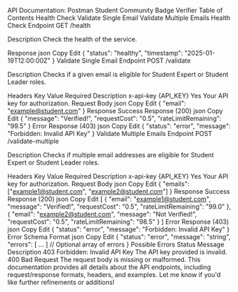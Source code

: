 API Documentation: Postman Student Community Badge Verifier
Table of Contents
Health Check
Validate Single Email
Validate Multiple Emails
Health Check
Endpoint
GET /health

Description
Check the health of the service.

Response
json
Copy
Edit
{
  "status": "healthy",
  "timestamp": "2025-01-19T12:00:00Z"
}
Validate Single Email
Endpoint
POST /validate

Description
Checks if a given email is eligible for Student Expert or Student Leader roles.

Headers
Key	Value	Required	Description
x-api-key	{API_KEY}	Yes	Your API key for authorization.
Request Body
json
Copy
Edit
{
  "email": "example@student.com"
}
Response
Success Response (200)
json
Copy
Edit
{
  "message": "Verified!",
  "requestCost": "0.5",
  "rateLimitRemaining": "99.5"
}
Error Response (403)
json
Copy
Edit
{
  "status": "error",
  "message": "Forbidden: Invalid API Key"
}
Validate Multiple Emails
Endpoint
POST /validate-multiple

Description
Checks if multiple email addresses are eligible for Student Expert or Student Leader roles.

Headers
Key	Value	Required	Description
x-api-key	{API_KEY}	Yes	Your API key for authorization.
Request Body
json
Copy
Edit
{
  "emails": ["example1@student.com", "example2@student.com"]
}
Response
Success Response (200)
json
Copy
Edit
[
  {
    "email": "example1@student.com",
    "message": "Verified!",
    "requestCost": "0.5",
    "rateLimitRemaining": "99.0"
  },
  {
    "email": "example2@student.com",
    "message": "Not Verified!",
    "requestCost": "0.5",
    "rateLimitRemaining": "98.5"
  }
]
Error Response (403)
json
Copy
Edit
{
  "status": "error",
  "message": "Forbidden: Invalid API Key"
}
Error Schema
Format
json
Copy
Edit
{
  "status": "error",
  "message": "string",
  "errors": [ ... ] // Optional array of errors
}
Possible Errors
Status	Message	Description
403	Forbidden: Invalid API Key	The API key provided is invalid.
400	Bad Request	The request body is missing or malformed.
This documentation provides all details about the API endpoints, including request/response formats, headers, and examples. Let me know if you'd like further refinements or additions!
